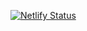 [![Netlify Status](https://api.netlify.com/api/v1/badges/5344becf-bbfc-49a1-a80d-eed01a43cef4/deploy-status)](https://app.netlify.com/sites/brillio-hackathon/deploys)